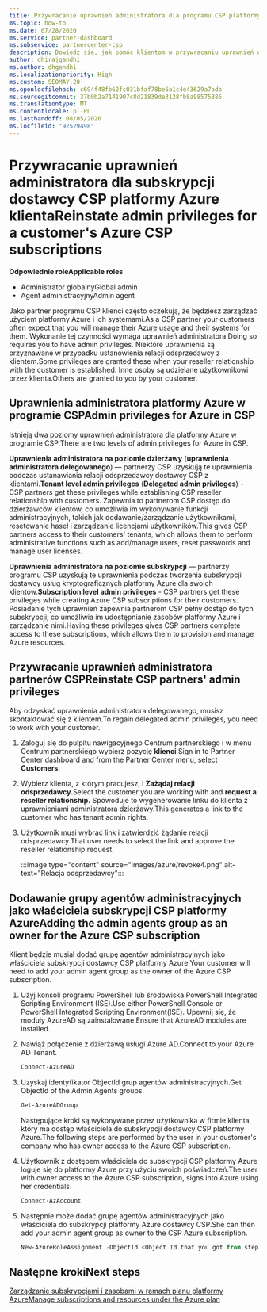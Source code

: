 ```yaml
---
title: Przywracanie uprawnień administratora dla programu CSP platformy Azure
ms.topic: how-to
ms.date: 07/28/2020
ms.service: partner-dashboard
ms.subservice: partnercenter-csp
description: Dowiedz się, jak pomóc klientom w przywracaniu uprawnień administratora partnera, aby partner mógł pomóc w zarządzaniu subskrypcjami CSP dostawcy platformy Azure.
author: dhirajgandhi
ms.author: dhgandhi
ms.localizationpriority: High
ms.custom: SEOMAY.20
ms.openlocfilehash: c694f48fb62fc031bfaf78be6a1c4e43629a7adb
ms.sourcegitcommit: 37b0b2a7141907c8d21839de3128fb8a98575886
ms.translationtype: MT
ms.contentlocale: pl-PL
ms.lasthandoff: 08/05/2020
ms.locfileid: "92529498"
---
```

# <a name="reinstate-admin-privileges-for-a-customers-azure-csp-subscriptions"></a><span data-ttu-id="5c3ae-103">Przywracanie uprawnień administratora dla subskrypcji dostawcy CSP platformy Azure klienta</span><span class="sxs-lookup"><span data-stu-id="5c3ae-103">Reinstate admin privileges for a customer's Azure CSP subscriptions</span></span>  

<span data-ttu-id="5c3ae-104">**Odpowiednie role**</span><span class="sxs-lookup"><span data-stu-id="5c3ae-104">**Applicable roles**</span></span>

- <span data-ttu-id="5c3ae-105">Administrator globalny</span><span class="sxs-lookup"><span data-stu-id="5c3ae-105">Global admin</span></span>
- <span data-ttu-id="5c3ae-106">Agent administracyjny</span><span class="sxs-lookup"><span data-stu-id="5c3ae-106">Admin agent</span></span>

<span data-ttu-id="5c3ae-107">Jako partner programu CSP klienci często oczekują, że będziesz zarządzać użyciem platformy Azure i ich systemami.</span><span class="sxs-lookup"><span data-stu-id="5c3ae-107">As a CSP partner your customers often expect that you will manage their Azure usage and their systems for them.</span></span> <span data-ttu-id="5c3ae-108">Wykonanie tej czynności wymaga uprawnień administratora.</span><span class="sxs-lookup"><span data-stu-id="5c3ae-108">Doing so requires you to have admin privileges.</span></span> <span data-ttu-id="5c3ae-109">Niektóre uprawnienia są przyznawane w przypadku ustanowienia relacji odsprzedawcy z klientem.</span><span class="sxs-lookup"><span data-stu-id="5c3ae-109">Some privileges are granted these when your reseller relationship with the customer is established.</span></span> <span data-ttu-id="5c3ae-110">Inne osoby są udzielane użytkownikowi przez klienta.</span><span class="sxs-lookup"><span data-stu-id="5c3ae-110">Others are granted to you by your customer.</span></span>

## <a name="admin-privileges-for-azure-in-csp"></a><span data-ttu-id="5c3ae-111">Uprawnienia administratora platformy Azure w programie CSP</span><span class="sxs-lookup"><span data-stu-id="5c3ae-111">Admin privileges for Azure in CSP</span></span>

<span data-ttu-id="5c3ae-112">Istnieją dwa poziomy uprawnień administratora dla platformy Azure w programie CSP.</span><span class="sxs-lookup"><span data-stu-id="5c3ae-112">There are two levels of admin privileges for Azure in CSP.</span></span>

<span data-ttu-id="5c3ae-113">**Uprawnienia administratora na poziomie dzierżawy** (**uprawnienia administratora delegowanego**) — partnerzy CSP uzyskują te uprawnienia podczas ustanawiania relacji odsprzedawcy dostawcy CSP z klientami.</span><span class="sxs-lookup"><span data-stu-id="5c3ae-113">**Tenant level admin privileges** (**Delegated admin privileges**) -  CSP partners get these privileges while establishing CSP reseller relationship with customers.</span></span> <span data-ttu-id="5c3ae-114">Zapewnia to partnerom CSP dostęp do dzierżawców klientów, co umożliwia im wykonywanie funkcji administracyjnych, takich jak dodawanie/zarządzanie użytkownikami, resetowanie haseł i zarządzanie licencjami użytkowników.</span><span class="sxs-lookup"><span data-stu-id="5c3ae-114">This gives CSP partners access to their customers' tenants, which allows them to perform administrative functions such as add/manage users, reset passwords and manage user licenses.</span></span>

<span data-ttu-id="5c3ae-115">**Uprawnienia administratora na poziomie subskrypcji** — partnerzy programu CSP uzyskują te uprawnienia podczas tworzenia subskrypcji dostawcy usług kryptograficznych platformy Azure dla swoich klientów.</span><span class="sxs-lookup"><span data-stu-id="5c3ae-115">**Subscription level admin privileges** - CSP partners get these privileges while creating Azure CSP subscriptions for their customers.</span></span> <span data-ttu-id="5c3ae-116">Posiadanie tych uprawnień zapewnia partnerom CSP pełny dostęp do tych subskrypcji, co umożliwia im udostępnianie zasobów platformy Azure i zarządzanie nimi.</span><span class="sxs-lookup"><span data-stu-id="5c3ae-116">Having these privileges gives CSP partners complete access to these subscriptions, which allows them to provision and manage Azure resources.</span></span>

## <a name="reinstate-csp-partners-admin-privileges"></a><span data-ttu-id="5c3ae-117">Przywracanie uprawnień administratora partnerów CSP</span><span class="sxs-lookup"><span data-stu-id="5c3ae-117">Reinstate CSP partners' admin privileges</span></span>

<span data-ttu-id="5c3ae-118">Aby odzyskać uprawnienia administratora delegowanego, musisz skontaktować się z klientem.</span><span class="sxs-lookup"><span data-stu-id="5c3ae-118">To regain delegated admin privileges, you need to work with your customer.</span></span>

1. <span data-ttu-id="5c3ae-119">Zaloguj się do pulpitu nawigacyjnego Centrum partnerskiego i w menu Centrum partnerskiego wybierz pozycję **klienci**.</span><span class="sxs-lookup"><span data-stu-id="5c3ae-119">Sign in to Partner Center dashboard and from the Partner Center menu, select **Customers**.</span></span>

2. <span data-ttu-id="5c3ae-120">Wybierz klienta, z którym pracujesz, i **Zażądaj relacji odsprzedawcy.**</span><span class="sxs-lookup"><span data-stu-id="5c3ae-120">Select the customer you are working with and **request a reseller relationship.**</span></span> <span data-ttu-id="5c3ae-121">Spowoduje to wygenerowanie linku do klienta z uprawnieniami administratora dzierżawy.</span><span class="sxs-lookup"><span data-stu-id="5c3ae-121">This generates a link to the customer who has tenant admin rights.</span></span>

3. <span data-ttu-id="5c3ae-122">Użytkownik musi wybrać link i zatwierdzić żądanie relacji odsprzedawcy.</span><span class="sxs-lookup"><span data-stu-id="5c3ae-122">That user needs to select the link and approve the reseller relationship request.</span></span>

   :::image type="content" source="images/azure/revoke4.png" alt-text="Relacja odsprzedawcy":::

## <a name="adding-the-admin-agents-group-as-an-owner-for-the-azure-csp-subscription"></a><span data-ttu-id="5c3ae-124">Dodawanie grupy agentów administracyjnych jako właściciela subskrypcji CSP platformy Azure</span><span class="sxs-lookup"><span data-stu-id="5c3ae-124">Adding the admin agents group as an owner for the Azure CSP subscription</span></span>

<span data-ttu-id="5c3ae-125">Klient będzie musiał dodać grupę agentów administracyjnych jako właściciela subskrypcji dostawcy CSP platformy Azure.</span><span class="sxs-lookup"><span data-stu-id="5c3ae-125">Your customer will need to add your admin agent group as the owner of the Azure CSP subscription.</span></span>

1. <span data-ttu-id="5c3ae-126">Użyj konsoli programu PowerShell lub środowiska PowerShell Integrated Scripting Environment (ISE).</span><span class="sxs-lookup"><span data-stu-id="5c3ae-126">Use either PowerShell Console or PowerShell Integrated Scripting Environment(ISE).</span></span> <span data-ttu-id="5c3ae-127">Upewnij się, że moduły AzureAD są zainstalowane.</span><span class="sxs-lookup"><span data-stu-id="5c3ae-127">Ensure that AzureAD modules are installed.</span></span>

2. <span data-ttu-id="5c3ae-128">Nawiąż połączenie z dzierżawą usługi Azure AD.</span><span class="sxs-lookup"><span data-stu-id="5c3ae-128">Connect to your Azure AD Tenant.</span></span>

   ```powershell
   Connect-AzureAD
   ```

3. <span data-ttu-id="5c3ae-129">Uzyskaj identyfikator ObjectId grup agentów administracyjnych.</span><span class="sxs-lookup"><span data-stu-id="5c3ae-129">Get ObjectId of the Admin Agents groups.</span></span>

   ```powershell
   Get-AzureADGroup
   ```
   <span data-ttu-id="5c3ae-130">Następujące kroki są wykonywane przez użytkownika w firmie klienta, który ma dostęp właściciela do subskrypcji dostawcy CSP platformy Azure.</span><span class="sxs-lookup"><span data-stu-id="5c3ae-130">The following steps are performed by the user in your customer's company who has owner access to the Azure CSP subscription.</span></span>

4. <span data-ttu-id="5c3ae-131">Użytkownik z dostępem właściciela do subskrypcji CSP platformy Azure loguje się do platformy Azure przy użyciu swoich poświadczeń.</span><span class="sxs-lookup"><span data-stu-id="5c3ae-131">The user with owner access to the Azure CSP subscription, signs into Azure using her credentials.</span></span>

   ```powershell
   Connect-AzAccount
   ```

5. <span data-ttu-id="5c3ae-132">Następnie może dodać grupę agentów administracyjnych jako właściciela do subskrypcji platformy Azure dostawcy CSP.</span><span class="sxs-lookup"><span data-stu-id="5c3ae-132">She can then add your admin agent group as owner to the CSP Azure subscription.</span></span>

    ```powershell
    New-AzureRoleAssignment -ObjectId <Object Id that you got from step 3> -RoleDefinitionName Owner -Scope "/subscriptions/<SubscriptionId of CSP subscription>"
    ```

## <a name="next-steps"></a><span data-ttu-id="5c3ae-133">Następne kroki</span><span class="sxs-lookup"><span data-stu-id="5c3ae-133">Next steps</span></span>

[<span data-ttu-id="5c3ae-134">Zarządzanie subskrypcjami i zasobami w ramach planu platformy Azure</span><span class="sxs-lookup"><span data-stu-id="5c3ae-134">Manage subscriptions and resources under the Azure plan</span></span>](azure-plan-manage.md)
